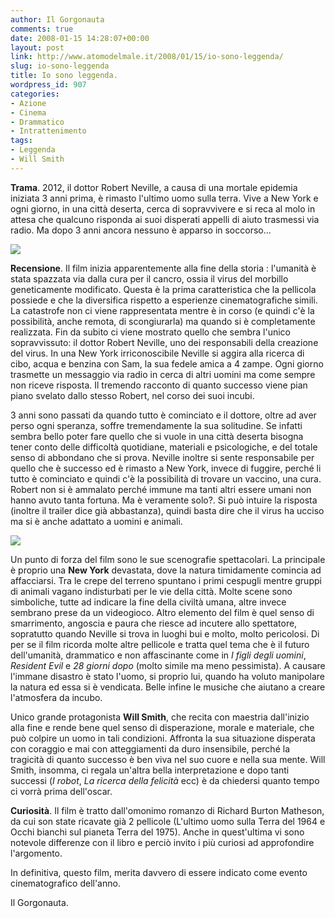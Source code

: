 ```yaml
---
author: Il Gorgonauta
comments: true
date: 2008-01-15 14:28:07+00:00
layout: post
link: http://www.atomodelmale.it/2008/01/15/io-sono-leggenda/
slug: io-sono-leggenda
title: Io sono leggenda.
wordpress_id: 907
categories:
- Azione
- Cinema
- Drammatico
- Intrattenimento
tags:
- Leggenda
- Will Smith
---
```


**Trama**. 2012, il dottor Robert Neville, a causa di una mortale epidemia iniziata 3 anni prima, è rimasto l'ultimo uomo sulla terra. Vive a New York e ogni giorno, in una città deserta, cerca di sopravvivere e si reca al molo in attesa che qualcuno risponda ai suoi disperati appelli di aiuto trasmessi via radio. Ma dopo 3 anni ancora nessuno è apparso in soccorso...


[![](http://www.atomodelmale.it/wp-content/uploads/2008/01/Io-Sono-La-Leggenda-300x181.jpg)](http://www.atomodelmale.it/wp-content/uploads/2008/01/Io-Sono-La-Leggenda.jpg)


**Recensione**. Il film inizia apparentemente alla fine della storia : l'umanità è stata spazzata via dalla cura per il cancro, ossia il virus del morbillo geneticamente modificato. Questa è la prima caratteristica che la pellicola possiede e che la diversifica rispetto a esperienze cinematografiche simili. La catastrofe non ci viene rappresentata mentre è in corso (e quindi c'è la possibilità, anche remota, di scongiurarla) ma quando si è completamente realizzata. Fin da subito ci viene mostrato quello che sembra l'unico sopravvissuto: il dottor Robert Neville, uno dei responsabili della creazione del virus. In una New York irriconoscibile Neville si aggira alla ricerca di cibo, acqua e benzina con Sam, la sua fedele amica a 4 zampe. Ogni giorno trasmette un messaggio via radio in cerca di altri uomini ma come sempre non riceve risposta. Il tremendo racconto di quanto successo viene pian piano svelato dallo stesso Robert, nel corso dei suoi incubi.



3 anni sono passati da quando tutto è cominciato e il dottore, oltre ad aver perso ogni speranza, soffre tremendamente la sua solitudine. Se infatti sembra bello poter fare quello che si vuole in una città deserta bisogna tener conto delle difficoltà quotidiane, materiali e psicologiche, e del totale senso di abbondano che si prova. Neville inoltre si sente responsabile per quello che è successo ed è rimasto a New York, invece di fuggire, perché li tutto è cominciato e quindi c'è la possibilità di trovare un vaccino, una cura. Robert non si è ammalato perché immune ma tanti altri essere umani non hanno avuto tanta fortuna. Ma è veramente solo?. Si può intuire la risposta (inoltre il trailer dice già abbastanza), quindi basta dire che il virus ha ucciso ma si è anche adattato a uomini e animali.


[![](http://www.atomodelmale.it/wp-content/uploads/2008/01/io_sono_leggenda_1-300x168.jpg)](http://www.atomodelmale.it/wp-content/uploads/2008/01/io_sono_leggenda_1.jpg)


Un punto di forza del film sono le sue scenografie spettacolari. La principale è proprio una **New York** devastata, dove la natura timidamente comincia ad affacciarsi. Tra le crepe del terreno spuntano i primi cespugli mentre gruppi di animali vagano indisturbati per le vie della città. Molte scene sono simboliche, tutte ad indicare la fine della civiltà umana, altre invece sembrano prese da un videogioco. Altro elemento del film è quel senso di smarrimento, angoscia e paura che riesce ad incutere allo spettatore, sopratutto quando Neville si trova in luoghi bui e molto, molto pericolosi. Di per se il film ricorda molte altre pellicole e tratta quel tema che è il futuro dell'umanità, drammatico e non affascinante come in _I figli degli uomini_, _Resident Evil_ e _28 giorni dopo_ (molto simile ma meno pessimista). A causare l'immane disastro è stato l'uomo, si proprio lui, quando ha voluto manipolare la natura ed essa si è vendicata. Belle infine le musiche che aiutano a creare l'atmosfera da incubo.

Unico grande protagonista **Will Smith**, che recita con maestria dall'inizio alla fine e rende bene quel senso di disperazione, morale e materiale, che può colpire un uomo in tali condizioni. Affronta la sua situazione disperata con coraggio e mai con atteggiamenti da duro insensibile, perché la tragicità di quanto successo è ben viva nel suo cuore e nella sua mente. Will Smith, insomma, ci regala un'altra bella interpretazione e dopo tanti successi (_I robot_, _La ricerca della felicità_ ecc) è da chiedersi quanto tempo ci vorrà prima dell'oscar.

**Curiosità**. Il film è tratto dall'omonimo romanzo di Richard Burton Matheson, da cui son state ricavate già 2 pellicole (L'ultimo uomo sulla Terra del 1964 e Occhi bianchi sul pianeta Terra del 1975). Anche in quest'ultima vi sono notevole differenze con il libro e perciò invito i più curiosi ad approfondire l'argomento.

In definitiva, questo film, merita davvero di essere indicato come evento cinematografico dell'anno.

Il Gorgonauta.
